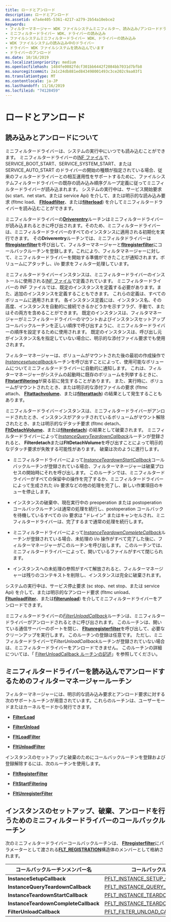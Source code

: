 ```yaml
---
title: ロードとアンロード
description: ロードとアンロード
ms.assetid: e7a4e405-5361-4217-a279-2b54a10ebce2
keywords:
- フィルターマネージャー WDK ファイルシステムミニフィルター、読み込み/アンロードドライバー
- ミニフィルタードライバー WDK、ドライバーの読み込み
- ファイルシステムミニフィルタードライバー WDK、ドライバーの読み込み
- WDK ファイルシステムの読み込み中のドライバー
- ドライバー WDK ファイルシステムを読み込んでいます
- ドライバーのアンロード
ms.date: 10/16/2019
ms.localizationpriority: medium
ms.openlocfilehash: 1484fe0082fdcf301bb6442f2084bb7031d7bfb8
ms.sourcegitcommit: 2a1c24db881ed843498001493c3ce202c9aa03f1
ms.translationtype: MT
ms.contentlocale: ja-JP
ms.lasthandoff: 11/16/2019
ms.locfileid: "74128459"
---
```

# <a name="loading-and-unloading"></a>ロードとアンロード

## <a name="about-loading-and-unloading"></a>読み込みとアンロードについて

ミニフィルタードライバーは、システムの実行中にいつでも読み込むことができます。 ミニフィルタードライバーの[INF ファイル](creating-an-inf-file-for-a-minifilter-driver.md)で、SERVICE_BOOT_START、SERVICE_SYSTEM_START、または SERVICE_AUTO_START のドライバーの開始の種類が指定されている場合、従来のフィルタードライバーとの相互運用性をサポートするために、ファイルシステムフィルタードライバーの既存の読み込み順序グループ定義に従ってミニフィルタードライバーが読み込まれます。 システムの実行中は、サービス開始要求 (sc start、net start、または service Api) を介して、または明示的な読み込み要求 (fltmc load、 [**Fltloadfilter**](https://docs.microsoft.com/windows-hardware/drivers/ddi/fltkernel/nf-fltkernel-fltloadfilter)、または[**filterload**](https://docs.microsoft.com/windows/desktop/api/fltuser/nf-fltuser-filterload)) を介してミニフィルタードライバーを読み込むことができます。

ミニフィルタードライバーの[**Driverentry**](writing-a-driverentry-routine-for-a-minifilter-driver.md)ルーチンはミニフィルタードライバーが読み込まれるときに呼び出されます。そのため、ミニフィルタードライバーは、ミニフィルタードライバーのすべてのインスタンスに適用される初期化を実行できます。 その**Driverentry**ルーチンでは、ミニフィルタドライバーは[**fltregisterfilter**](https://docs.microsoft.com/windows-hardware/drivers/ddi/fltkernel/nf-fltkernel-fltregisterfilter)を呼び出して、フィルターマネージャーと[**fltregisterfilter**](https://docs.microsoft.com/windows-hardware/drivers/ddi/fltkernel/nf-fltkernel-fltstartfiltering)にコールバックルーチンを登録します。これにより、フィルタマネージャーに対して、ミニフィルタードライバーを開始する準備ができたことが通知されます。ボリュームにアタッチし、i/o 要求をフィルター処理しています。

ミニフィルタードライバーインスタンスは、ミニフィルタードライバーのインストールに使用される[INF ファイル](creating-an-inf-file-for-a-minifilter-driver.md)で定義されています。 ミニフィルタードライバーの INF ファイルでは、既定のインスタンスを定義する必要があります。また、追加のインスタンスを定義することもできます。 これらの定義は、すべてのボリュームに適用されます。 各インスタンス定義には、インスタンス名、その高度、インスタンスを自動的に接続できるかどうかを示すフラグ、手動で、またはその両方を含めることができます。 既定のインスタンスは、フィルタマネージャーがミニフィルタードライバーのマウントおよびインスタンスセットアップコールバックルーチンを正しい順序で呼び出すように、ミニフィルタードライバーの順序を設定するために使用されます。 既定のインスタンスは、呼び出し元がインスタンス名を指定していない場合に、明示的な添付ファイル要求でも使用されます。

フィルターマネージャーは、ボリュームがマウントされた後の最初の作成操作で[*Instancesetupcallback*](https://docs.microsoft.com/windows-hardware/drivers/ddi/fltkernel/nc-fltkernel-pflt_instance_setup_callback)ルーチンを呼び出すことによって、使用可能なボリュームについてミニフィルタードライバーに自動的に通知します。 これは、フィルターマネージャーがシステムの起動時に既存のボリュームを列挙するときに、 [**Fltstartfiltering**](https://docs.microsoft.com/windows-hardware/drivers/ddi/fltkernel/nf-fltkernel-fltstartfiltering)が戻る前に発生することがあります。 また、実行時に、ボリュームがマウントされたとき、または明示的な添付ファイルの要求 (fltmc attach、 [**Fltattachvolume**](https://docs.microsoft.com/windows-hardware/drivers/ddi/fltkernel/nf-fltkernel-fltattachvolume)、または[**filterattach**](https://docs.microsoft.com/windows/desktop/api/fltuser/nf-fltuser-filterattach)) の結果として発生することもあります。

ミニフィルタードライバーインスタンスは、ミニフィルタードライバーがアンロードされたとき、インスタンスがアタッチされているボリュームがマウント解除されたとき、または明示的なデタッチ要求 (fltmc detach、 [**FltDetachVolume**](https://docs.microsoft.com/windows-hardware/drivers/ddi/fltkernel/nf-fltkernel-fltdetachvolume)、または[**filterdetach**](https://docs.microsoft.com/windows/desktop/api/fltuser/nf-fltuser-filterdetach)) の結果として破棄されます。 ミニフィルタードライバーによって[*InstanceQueryTeardownCallback*](https://docs.microsoft.com/windows-hardware/drivers/ddi/fltkernel/nc-fltkernel-pflt_instance_query_teardown_callback)ルーチンが登録されると、 **Filterdetach**または**FltDetachVolume**を呼び出すことによって明示的なデタッチ要求が失敗する可能性があります。 破棄は次のように進行します。

- ミニフィルタードライバーによって[*InstanceTeardownStartCallback*](https://docs.microsoft.com/windows-hardware/drivers/ddi/fltkernel/nc-fltkernel-pflt_instance_teardown_callback)コールバックルーチンが登録されている場合、フィルターマネージャーは破棄プロセスの開始時にそれを呼び出します。 このルーチンでは、ミニフィルタードライバーがすべての保留中の操作を完了するか、ミニフィルタードライバーによって生成された i/o 要求などの他の処理を完了し、新しい作業項目のキューを停止します。

- インスタンスの破棄中、現在実行中の preoperation または postoperation コールバックルーチンは通常の処理を続行し、postoperation コールバックを待機しているすべての i/o 要求は "ドレイン" またはキャンセルされ、ミニフィルタードライバーは、完了するまで通常の処理を続行します。

- ミニフィルタードライバーによって[*InstanceTeardownCompleteCallback*](https://docs.microsoft.com/windows-hardware/drivers/ddi/fltkernel/nc-fltkernel-pflt_instance_teardown_callback)ルーチンが登録されている場合、未処理の i/o 操作がすべて完了した後に、フィルターマネージャーがこのルーチンを呼び出します。 このルーチンでは、ミニフィルタードライバーによって、開いているファイルがすべて閉じられます。

- インスタンスへの未処理の参照がすべて解放されると、フィルターマネージャーは残りのコンテキストを削除し、インスタンスは完全に破棄されます。

システムの実行中は、サービス停止要求 (sc stop、net stop、または service Api) を介して、または明示的なアンロード要求 (fltmc unload、 [**Fltunloadfilter**](https://docs.microsoft.com/windows-hardware/drivers/ddi/fltkernel/nf-fltkernel-fltunloadfilter)、または[**filterunload**](https://docs.microsoft.com/windows/desktop/api/fltuser/nf-fltuser-filterunload)) を介してミニフィルタードライバーをアンロードできます。

ミニフィルタードライバーの[*FilterUnloadCallback*](https://docs.microsoft.com/windows-hardware/drivers/ddi/fltkernel/nc-fltkernel-pflt_filter_unload_callback)ルーチンは、ミニフィルタードライバーがアンロードされるときに呼び出されます。 このルーチンは、開いている通信サーバーのポートを閉じ、 [**Fltunregisterfilter**](https://docs.microsoft.com/windows-hardware/drivers/ddi/fltkernel/nf-fltkernel-fltunregisterfilter)を呼び出して、必要なクリーンアップを実行します。 このルーチンの登録は任意です。 ただし、ミニフィルタードライバーで*FilterUnloadCallback*ルーチンが登録されていない場合は、ミニフィルタードライバーをアンロードできません。 このルーチンの詳細については、「 [FilterUnloadCallback ルーチンの記述](writing-a-filterunloadcallback-routine.md)」を参照してください。

## <a name="filter-manager-routines-for-loading-and-unloading-minifilter-drivers"></a>ミニフィルタードライバーを読み込んでアンロードするためのフィルターマネージャールーチン

フィルターマネージャーには、明示的な読み込み要求とアンロード要求に対する次のサポートルーチンが用意されています。これらのルーチンは、ユーザーモードまたはカーネルモードから発行できます。

- [**FilterLoad**](https://docs.microsoft.com/windows/desktop/api/fltuser/nf-fltuser-filterload)

- [**FilterUnload**](https://docs.microsoft.com/windows/desktop/api/fltuser/nf-fltuser-filterunload)

- [**FltLoadFilter**](https://docs.microsoft.com/windows-hardware/drivers/ddi/fltkernel/nf-fltkernel-fltloadfilter)

- [**FltUnloadFilter**](https://docs.microsoft.com/windows-hardware/drivers/ddi/fltkernel/nf-fltkernel-fltunloadfilter)

インスタンスのセットアップと破棄のためにコールバックルーチンを登録および登録解除するには、次のルーチンを使用します。

- [**FltRegisterFilter**](https://docs.microsoft.com/windows-hardware/drivers/ddi/fltkernel/nf-fltkernel-fltregisterfilter)

- [**FltStartFiltering**](https://docs.microsoft.com/windows-hardware/drivers/ddi/fltkernel/nf-fltkernel-fltstartfiltering)

- [**FltUnregisterFilter**](https://docs.microsoft.com/windows-hardware/drivers/ddi/fltkernel/nf-fltkernel-fltunregisterfilter)

## <a name="minifilter-driver-callback-routines-for-instance-setup-teardown-and-unload"></a>インスタンスのセットアップ、破棄、アンロードを行うためのミニフィルタードライバーのコールバックルーチン

次のミニフィルタードライバーコールバックルーチンは、 [**Fltregisterfilter**](https://docs.microsoft.com/windows-hardware/drivers/ddi/fltkernel/nf-fltkernel-fltregisterfilter)にパラメーターとして渡される[**FLT_REGISTRATION**](https://docs.microsoft.com/windows-hardware/drivers/ddi/fltkernel/ns-fltkernel-_flt_registration)構造体のメンバーとして格納されます。

| コールバックルーチンメンバー名 | コールバックルーチンの種類 |
| --------------------- | --------------------- |
| **InstanceSetupCallback** | [PFLT_INSTANCE_SETUP_CALLBACK](https://docs.microsoft.com/windows-hardware/drivers/ddi/fltkernel/nc-fltkernel-pflt_instance_setup_callback) |
| **InstanceQueryTeardownCallback** | [PFLT_INSTANCE_QUERY_TEARDOWN_CALLBACK](https://docs.microsoft.com/windows-hardware/drivers/ddi/fltkernel/nc-fltkernel-pflt_instance_query_teardown_callback) |
| **InstanceTeardownStartCallback** | [PFLT_INSTANCE_TEARDOWN_CALLBACK](https://docs.microsoft.com/windows-hardware/drivers/ddi/fltkernel/nc-fltkernel-pflt_instance_teardown_callback) |
| **InstanceTeardownCompleteCallback** | [PFLT_INSTANCE_TEARDOWN_CALLBACK](https://docs.microsoft.com/windows-hardware/drivers/ddi/fltkernel/nc-fltkernel-pflt_instance_teardown_callback) |
| **FilterUnloadCallback** | [PFLT_FILTER_UNLOAD_CALLBACK](https://docs.microsoft.com/windows-hardware/drivers/ddi/fltkernel/nc-fltkernel-pflt_filter_unload_callback)
